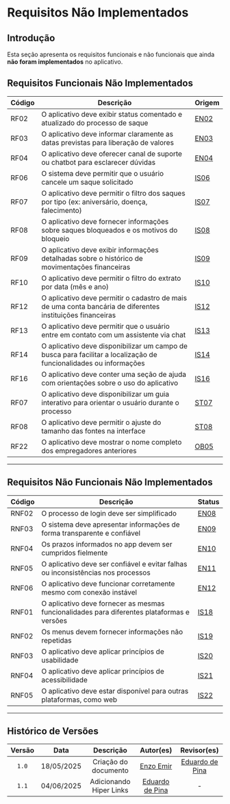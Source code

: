 # Requisitos Não Implementados

## Introdução

Esta seção apresenta os requisitos funcionais e não funcionais que ainda **não foram implementados** no aplicativo.


## Requisitos Funcionais Não Implementados

| Código | Descrição                                                                                   | Origem |
|--------|----------------------------------------------------------------------------------------------|--------|
| RF02   | O aplicativo deve exibir status comentado e atualizado do processo de saque                 | [EN02](https://requisitos-de-software.github.io/2025.1-FGTS/Elicitacao/Tecnicas-de-Elicitacao/Entrevista/#EN_RF)   |
| RF03   | O aplicativo deve informar claramente as datas previstas para liberação de valores          | [EN03](https://requisitos-de-software.github.io/2025.1-FGTS/Elicitacao/Tecnicas-de-Elicitacao/Entrevista/#EN_RF)   |
| RF04   | O aplicativo deve oferecer canal de suporte ou chatbot para esclarecer dúvidas              | [EN04](https://requisitos-de-software.github.io/2025.1-FGTS/Elicitacao/Tecnicas-de-Elicitacao/Entrevista/#EN_RF)   |
| RF06   | O sistema deve permitir que o usuário cancele um saque solicitado                           | [IS06](https://requisitos-de-software.github.io/2025.1-FGTS/Elicitacao/Tecnicas-de-Elicitacao/Introspeccao/#IS_RF)   |
| RF07   | O aplicativo deve permitir o filtro dos saques por tipo (ex: aniversário, doença, falecimento) | [IS07](https://requisitos-de-software.github.io/2025.1-FGTS/Elicitacao/Tecnicas-de-Elicitacao/Introspeccao/#IS_RF)   |
| RF08   | O aplicativo deve fornecer informações sobre saques bloqueados e os motivos do bloqueio     | [IS08](https://requisitos-de-software.github.io/2025.1-FGTS/Elicitacao/Tecnicas-de-Elicitacao/Introspeccao/#IS_RF)   |
| RF09   | O aplicativo deve exibir informações detalhadas sobre o histórico de movimentações financeiras | [IS09](https://requisitos-de-software.github.io/2025.1-FGTS/Elicitacao/Tecnicas-de-Elicitacao/Introspeccao/#IS_RF)   |
| RF10   | O aplicativo deve permitir o filtro do extrato por data (mês e ano)                         | [IS10](https://requisitos-de-software.github.io/2025.1-FGTS/Elicitacao/Tecnicas-de-Elicitacao/Introspeccao/#IS_RF)   |
| RF12   | O aplicativo deve permitir o cadastro de mais de uma conta bancária de diferentes instituições financeiras | [IS12](https://requisitos-de-software.github.io/2025.1-FGTS/Elicitacao/Tecnicas-de-Elicitacao/Introspeccao/#IS_RF)   |
| RF13   | O aplicativo deve permitir que o usuário entre em contato com um assistente via chat        | [IS13](https://requisitos-de-software.github.io/2025.1-FGTS/Elicitacao/Tecnicas-de-Elicitacao/Introspeccao/#IS_RF)   |
| RF14   | O aplicativo deve disponibilizar um campo de busca para facilitar a localização de funcionalidades ou informações | [IS14](https://requisitos-de-software.github.io/2025.1-FGTS/Elicitacao/Tecnicas-de-Elicitacao/Introspeccao/#IS_RF)   |
| RF16   | O aplicativo deve conter uma seção de ajuda com orientações sobre o uso do aplicativo       | [IS16](https://requisitos-de-software.github.io/2025.1-FGTS/Elicitacao/Tecnicas-de-Elicitacao/Introspeccao/#IS_RF)   |
| RF07   | O aplicativo deve disponibilizar um guia interativo para orientar o usuário durante o processo | [ST07](https://requisitos-de-software.github.io/2025.1-FGTS/Elicitacao/Tecnicas-de-Elicitacao/Storytelling/#ST_RF)   |
| RF08   | O aplicativo deve permitir o ajuste do tamanho das fontes na interface                      | [ST08](https://requisitos-de-software.github.io/2025.1-FGTS/Elicitacao/Tecnicas-de-Elicitacao/Storytelling/#ST_RF)   |
| RF22   | 	O aplicativo deve mostrar o nome completo dos empregadores anteriores                      | [OB05](https://requisitos-de-software.github.io/2025.1-FGTS/Elicitacao/Tecnicas-de-Elicitacao/Observacao/#OB_RF)   |

---

## Requisitos Não Funcionais Não Implementados

| Código  | Descrição                                                                                       | Status |
|---------|--------------------------------------------------------------------------------------------------|--------|
| RNF02   | O processo de login deve ser simplificado                                                        | [EN08](https://requisitos-de-software.github.io/2025.1-FGTS/Elicitacao/Tecnicas-de-Elicitacao/Entrevista/#EN_RNF)   |
| RNF03   | O sistema deve apresentar informações de forma transparente e confiável                          | [EN09](https://requisitos-de-software.github.io/2025.1-FGTS/Elicitacao/Tecnicas-de-Elicitacao/Entrevista/#EN_RNF)   |
| RNF04   | Os prazos informados no app devem ser cumpridos fielmente                                        | [EN10](https://requisitos-de-software.github.io/2025.1-FGTS/Elicitacao/Tecnicas-de-Elicitacao/Entrevista/#EN_RNF)   |
| RNF05   | O aplicativo deve ser confiável e evitar falhas ou inconsistências nos processos                 | [EN11](https://requisitos-de-software.github.io/2025.1-FGTS/Elicitacao/Tecnicas-de-Elicitacao/Entrevista/#EN_RNF)   |
| RNF06   | O aplicativo deve funcionar corretamente mesmo com conexão instável                              | [EN12](https://requisitos-de-software.github.io/2025.1-FGTS/Elicitacao/Tecnicas-de-Elicitacao/Entrevista/#EN_RNF)   |
| RNF01   | O aplicativo deve fornecer as mesmas funcionalidades para diferentes plataformas e versões      | [IS18](https://requisitos-de-software.github.io/2025.1-FGTS/Elicitacao/Tecnicas-de-Elicitacao/Introspeccao/#IS_RNF)   |
| RNF02   | Os menus devem fornecer informações não repetidas                                                | [IS19](https://requisitos-de-software.github.io/2025.1-FGTS/Elicitacao/Tecnicas-de-Elicitacao/Introspeccao/#IS_RNF)   |
| RNF03   | O aplicativo deve aplicar princípios de usabilidade                                              | [IS20](https://requisitos-de-software.github.io/2025.1-FGTS/Elicitacao/Tecnicas-de-Elicitacao/Introspeccao/#IS_RNF)   |
| RNF04   | O aplicativo deve aplicar princípios de acessibilidade                                           | [IS21](https://requisitos-de-software.github.io/2025.1-FGTS/Elicitacao/Tecnicas-de-Elicitacao/Introspeccao/#IS_RNF)   |
| RNF05   | O aplicativo deve estar disponível para outras plataformas, como web                             | [IS22](https://requisitos-de-software.github.io/2025.1-FGTS/Elicitacao/Tecnicas-de-Elicitacao/Introspeccao/#IS_RNF)   |

---

## Histórico de Versões

| Versão | Data | Descrição | Autor(es) | Revisor(es) |
| :-: | :-: | :-: | :-: | :-: |
| `1.0` | 18/05/2025 | Criação do documento | [Enzo Emir](https://github.com/EnzoEmir) | [Eduardo de Pina](https://github.com/eduardodpms) |
| `1.1` | 04/06/2025 | Adicionando Hiper Links | [Eduardo de Pina](https://github.com/eduardodpms) | - |